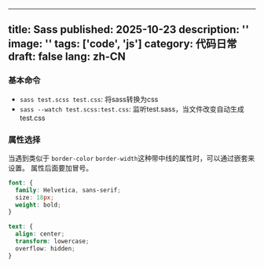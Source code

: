 
---
title: Sass
published: 2025-10-23
description: ''
image: ''
tags: ['code', 'js']
category: 代码日常
draft: false
lang: zh-CN
---
    
### 基本命令

- `sass test.scss test.css`: 将sass转换为css
- `sass --watch test.scss:test.css`: 监听test.sass，当文件改变自动生成test.css

### 属性选择
当遇到类似于 `border-color` `border-width`这种带中线的属性时，可以通过嵌套来设置。
属性后面要加冒号。

```scss
font: {  
  family: Helvetica, sans-serif;  
  size: 18px;  
  weight: bold;  
}  
  
text: {  
  align: center;  
  transform: lowercase;  
  overflow: hidden;  
}
```